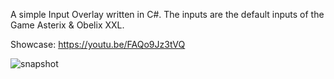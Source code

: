A simple Input Overlay written in C#.
The inputs are the default inputs of the Game Asterix & Obelix XXL.

Showcase: https://youtu.be/FAQo9Jz3tVQ

![snapshot](https://github.com/user-attachments/assets/a5625659-66d3-454f-97ec-bf46cf94189b)
